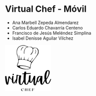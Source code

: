 # Virtual Chef - Móvil
- Ana Marbell Zepeda Almendarez
- Carlos Eduardo Chavarría Centeno
- Francisco de Jesús Meléndez Simplina
- Isabel Denisse Aguilar Vilchez

<img src="/Logo.svg" width="150px" height="150px" />
